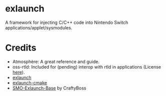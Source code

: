 # exlaunch
A framework for injecting C/C++ code into Nintendo Switch applications/applet/sysmodules.

# Credits
- Atmosphère: A great reference and guide.
- oss-rtld: Included for (pending) interop with rtld in applications (License [here](https://github.com/shadowninja108/exlaunch/blob/main/source/lib/reloc/rtld/LICENSE.txt)).
- [exlaunch](https://github.com/shadowninja108/exlaunch)
- [exlaunch-cmake](https://github.com/EngineLessCC/exlaunch-cmake/)
- [SMO-Exlaunch-Base](https://github.com/CraftyBoss/SMO-Exlaunch-Base) by CraftyBoss
